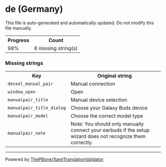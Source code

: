 # de (Germany)

This file is auto-generated and automatically updated. Do not modify this file manually.

<table>
<tr><th>Progress</th><th>Count</th></tr>
<tr><td>98%</td><td>6 missing string(s)</td></tr>
</table>

### Missing strings

<table>
<tr><th>Key</th><th>Original string</th></tr>
<tr><td><code>devsel_manual_pair</code></td><td>Manual connection</td></tr>
<tr><td><code>window_open</code></td><td>Open</td></tr>
<tr><td><code>manualpair_title</code></td><td>Manual device selection</td></tr>
<tr><td><code>manualpair_title_dialog</code></td><td>Choose your Galaxy Buds device</td></tr>
<tr><td><code>manualpair_model</code></td><td>Choose the correct model type</td></tr>
<tr><td><code>manualpair_note</code></td><td>Note: You should only manually connect your earbuds if the setup wizard does not recognize them correctly.</td></tr>

</table>

__________

Powered by [ThePBone/XamlTranslationValidator](https://github.com/ThePBone/XamlTranslationValidator)